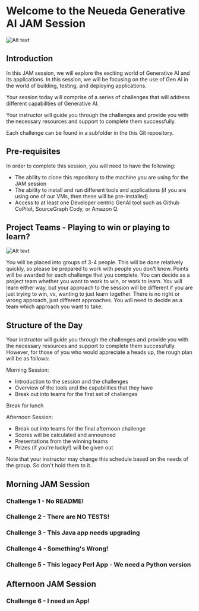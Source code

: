 # Welcome to the Neueda Generative AI JAM Session

![Alt text]('images/genaijam.png')

## Introduction
In this JAM session, we will explore the exciting world of Generative AI and its
applications. In this session, we will be focusing on the use of Gen AI in the world of 
building, testing, and deploying applications.

Your session today will comprise of a series of challenges that will address different capabilities of Generative AI.

Your instructor will guide you through the challenges and provide you with the necessary resources and support to complete them successfully.

Each challenge can be found in a subfolder in the this Git repository.

## Pre-requisites
In order to complete this session, you will need to have the following:
- The ability to clone this repository to the machine you are using for the JAM session
- The ability to install and run different tools and applications (if you are using one of our VMs, then these will be pre-installed)
- Access to at least one Developer centric GenAI tool such as Github CoPilot, SourceGraph Cody, or Amazon Q. 

## Project Teams - Playing to win or playing to learn?

![Alt text]('images/winning.jpeg')

You will be placed into groups of 3-4 people. This will be done relatively quickly, so please be prepared to work with people you don't know. Points will be awarded for each challenge that you complete. You can decide as a project team whether you want to work to win, or work to learn. You will learn either way, but your approach to the session will be different if you are just trying to win, vs, wanting to just learn together. There is no right or wrong approach, just different approaches. You will need to decide as a team which approach you want to take.

## Structure of the Day

Your instructor will guide you through the challenges and provide you with the necessary resources and support to complete them successfully. However, for those of you who would appreciate a heads up, the rough plan will be as follows:

Morning Session:
- Introduction to the session and the challenges
- Overview of the tools and the capabilities that they have
- Break out into teams for the first set of challenges

Break for lunch

Afternoon Session:
- Break out into teams for the final afternoon challenge
- Scores will be calculated and announced
- Presentations from the winning teams
- Prizes (if you're lucky!) will be given out

Note that your instructor may change this schedule based on the needs of the group. So don't hold them to it.

## Morning JAM Session

### Challenge 1 - No README! 

### Challenge 2 - There are NO TESTS!

### Challenge 3 - This Java app needs upgrading

### Challenge 4 - Something's Wrong!

### Challenge 5 - This legacy Perl App - We need a Python version

## Afternoon JAM Session

### Challenge 6 - I need an App!

